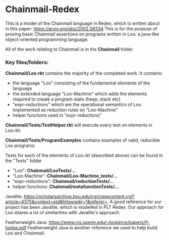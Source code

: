 # Chainmail-Redex

This is a model of the Chainmail language in Redex, which is written about in this paper: https://arxiv.org/abs/2002.08334
This is for the purpose of proving basic Chainmail assertions on programs written in Loo: a java-like object-oriented programming language.

All of the work relating to Chainmail is in the **Chainmail** folder

### Key files/folders:

**Chainmail/Loo.rkt** contains the majority of the completed work. It contains:
- the language "Loo" consisting of the fundamental elements of the language 
- the extended language "Loo-Machine" which adds the elements required to create a program state (heap, stack etc)
- "expr-reductions" which are the operational semantics of Loo implemented as reduction rules on "Loo-Machine"
- helper functions used in "expr-reductions"

**Chainmail/Tests/TestHelper.rkt** will execute every test on elements in Loo.rkt.

**Chainmail/Tests/ProgramExamples** contains examples of valid, reducible Loo programs.

Tests for each of the elements of Loo.rkt (described above) can be found in the "Tests" folder
- "Loo": **Chainmail/LooTests/...**
- "Loo-Machine": **Chainmail/Loo-Machine_tests/...**
- "expr-reductions": **Chainmail/reductionTests/...**
- helper functions: **Chainmail/metafunctionTests/...**


Javalite: https://scholarsarchive.byu.edu/cgi/viewcontent.cgi?article=4375&context=etd&httpsredir=1&referer=.
A good reference for our project has been Javalite, which is modelled in PLT Redex.
Our approach for Loo shares a lot of similarities with Javalite's approach.

Featherweight Java: https://www.cis.upenn.edu/~bcpierce/papers/fj-toplas.pdf
Featherweight Java is another reference we used to help build Loo and Chainmail.
